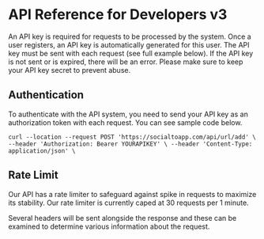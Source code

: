 #  API Reference for Developers  v3

An API key is required for requests to be processed by the system. Once a user registers, an API key is automatically generated for this user. The API key must be sent with each request (see full example below). If the API key is not sent or is expired, there will be an error. Please make sure to keep your API key secret to prevent abuse.

##  Authentication

To authenticate with the API system, you need to send your API key as an authorization token with each request. You can see sample code below.

    curl --location --request POST 'https://socialtoapp.com/api/url/add' \ --header 'Authorization: Bearer YOURAPIKEY' \ --header 'Content-Type: application/json' \

##  Rate Limit

Our API has a rate limiter to safeguard against spike in requests to maximize its stability. Our rate limiter is currently caped at 30 requests per 1 minute.

Several headers will be sent alongside the response and these can be examined to determine various information about the request.
